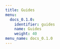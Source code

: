```yaml
---
title: Guides
menu:
  docs_0.1.0:
    identifier: guides
    name: Guides
    weight: 40
menu_name: docs_0.1.0
---
```

